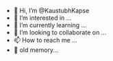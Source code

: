 - 👋 Hi, I’m @KaustubhKapse
- 👀 I’m interested in ...
- 🌱 I’m currently learning ...
- 💞️ I’m looking to collaborate on ...
- 📫 How to reach me ...
- 🧓 old memory...


